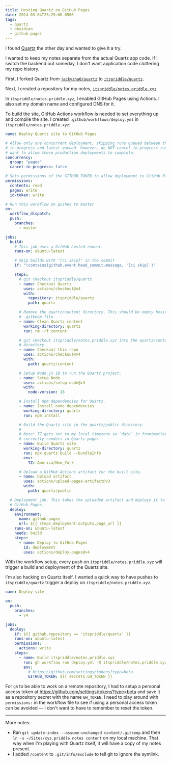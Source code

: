 ```yaml
---
title: Hosting Quartz on GitHub Pages
date: 2024-03-04T23:29:00-0500
tags:
  - quartz
  - obsidian
  - github-pages
---
```


I found [Quartz][1] the other day and wanted to give it a try.

I wanted to keep my notes separate from the actual Quartz app code. If I switch the backend out someday, I don't want application code cluttering my repo history.

First, I forked Quartz from [`jackyzha0/quartz`][2] to [`itspriddle/quartz`][3].

Next, I created a repository for my notes, [`itspriddle/notes.priddle.xyz`][4].

In `itspriddle/notes.priddle.xyz`, I enabled GitHub Pages using Actions. I also set my domain name and configured DNS for it.

To build the site, GitHub Actions workflow is needed to set everything up and compile the site. I created `.github/workflows/deploy.yml` in `itspriddle/notes.priddle.xyz`:

```yaml
name: Deploy Quartz site to GitHub Pages

# Allow only one concurrent deployment, skipping runs queued between the run
# in-progress and latest queued. However, do NOT cancel in-progress runs as we
# want to allow these production deployments to complete.
concurrency:
  group: "pages"
  cancel-in-progress: false

# Sets permissions of the GITHUB_TOKEN to allow deployment to GitHub Pages
permissions:
  contents: read
  pages: write
  id-token: write

# Run this workflow on pushes to master
on:
  workflow_dispatch:
  push:
    branches:
      - master

jobs:
  build:
    # This job uses a GitHub-hosted runner.
    runs-on: ubuntu-latest

    # Skip builds with "[ci skip]" in the commit
    if: "!contains(github.event.head_commit.message, '[ci skip]')"

    steps:
      # git checkout itspriddle/quartz
      - name: Checkout Quartz
        uses: actions/checkout@v4
        with:
          repository: itspriddle/quartz
          path: quartz

      # Remove the quartz/content directory. This should be empty besides a
      # .gitkeep file
      - name: Clean Quartz content
        working-directory: quartz
        run: rm -rf content

      # git checkout itspriddle/notes.priddle.xyz into the quartz/content
      # directory
      - name: Checkout this repo
        uses: actions/checkout@v4
        with:
          path: quartz/content

      # Setup Node.js 18 to run the Quartz project.
      - name: Setup Node
        uses: actions/setup-node@v3
        with:
          node-version: 18

      # Install npm dependencies for Quartz.
      - name: Install node dependencies
        working-directory: quartz
        run: npm install

      # Build the Quartz site in the quartz/public directory.
      #
      # Note: TZ gets set to my local timezone so `date` in frontmatter
      # correctly renders in Quartz pages
      - name: Build Quartz site
        working-directory: quartz
        run: npx quartz build --bundleInfo
        env:
          TZ: America/New_York

      # Upload a GitHub Actions artifact for the built site.
      - name: Upload artifact
        uses: actions/upload-pages-artifact@v3
        with:
          path: quartz/public

  # Deployment job. This takes the uploaded artifact and deploys it to
  # GitHub Pages.
  deploy:
    environment:
      name: github-pages
      url: ${{ steps.deployment.outputs.page_url }}
    runs-on: ubuntu-latest
    needs: build
    steps:
      - name: Deploy to GitHub Pages
        id: deployment
        uses: actions/deploy-pages@v4
```

With the workflow setup, every push on `itspriddle/notes.priddle.xyz` will trigger a build and deployment of the Quartz site.

I'm also hacking on Quartz itself. I wanted a quick way to have pushes to `itspriddle/quartz` trigger a deploy on `itspriddle/notes.priddle.xyz`.

```yaml
name: Deploy site

on:
  push:
    branches:
      - v4

jobs:
  deploy:
    if: ${{ github.repository == 'itspriddle/quartz' }}
    runs-on: ubuntu-latest
    permissions:
      actions: write
    steps:
      - name: Build itspriddle/notes.priddle.xyz
        run: gh workflow run deploy.yml -R itspriddle/notes.priddle.xyz
        env:
          # https://github.com/settings/tokens?type=beta
          GITHUB_TOKEN: ${{ secrets.GH_TOKEN }}
```

For `gh` to be able to work on a remote repository, I had to setup a personal access token at <https://github.com/settings/tokens?type=beta> and save it as a repository secret with the name `GH_TOKEN`. I need to play around with `permissions:` in the workflow file to see if using a personal access token can be avoided — I don't want to have to remember to reset the token.

---

More notes:

- Ran `git update-index --assume-unchanged content/.gitkeep` and then `ln -s ~/Sites/xyz.priddle.notes content` on my local machine. That way when I'm playing with Quartz itself, it will have a copy of my notes present.
- I added `/content` to `.git/info/exclude` to tell git to ignore the symlink.

[1]: https://quartz.jzhao.xyz
[2]: http://github.com/jackyzha0/quartz
[3]: https://github.com/itspriddle/quartz
[4]: https://github.com/itspriddle/notes.priddle.xyz
